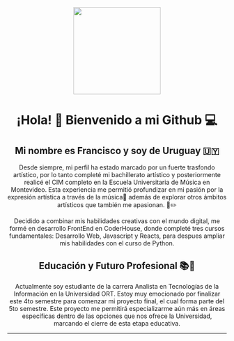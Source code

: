 

<div align="center">
  <img src="https://media.giphy.com/media/PmAjqmm4beKervYzFr/giphy.gif" width="200" />

 </div>
 <div align="center">

# ¡Hola! 👋 Bienvenido a mi Github 💻
## Mi nombre es Francisco y soy de Uruguay 🇺🇾
Desde siempre, mi perfil ha estado marcado por un fuerte trasfondo artístico, por lo tanto completé mi bachillerato artístico 
y posteriormente realicé el CIM completo en la Escuela Universitaria de Música en Montevideo. 
Esta experiencia me permitió profundizar en mi pasión por la expresión artística a través de la música🎵 
además de explorar otros ámbitos artísticos que también me apasionan. 🎨✏️

Decidido a combinar mis habilidades creativas con el mundo digital, me formé en desarrollo FrontEnd en CoderHouse, 
donde completé tres cursos fundamentales: Desarrollo Web, Javascript y Reacts, para despues ampliar mis habilidades con el curso de Python.

</div>

<div align="center">

## Educación y Futuro Profesional 📚💼

Actualmente soy estudiante de la carrera Analista en Tecnologías de la Información en la Universidad ORT. 
Estoy muy emocionado por finalizar este 4to semestre para comenzar mi proyecto final, el cual forma parte del 5to semestre. 
Este proyecto me permitirá especializarme aún más en áreas específicas dentro de las opciones que nos ofrece la Universidad, 
marcando el cierre de esta etapa educativa.

</div>



---




